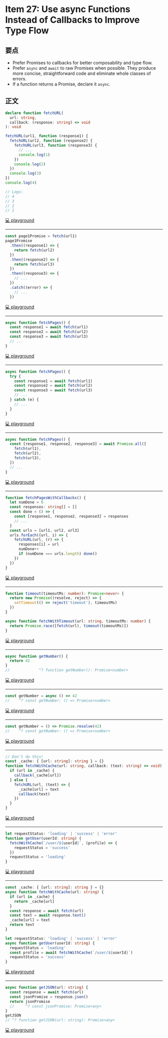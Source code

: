 # Item 27: Use async Functions Instead of Callbacks to Improve Type Flow

## 要点

- Prefer Promises to callbacks for better composability and type flow.
- Prefer `async` and `await` to raw Promises when possible. They produce more concise, straightforward code and eliminate whole classes of errors.
- If a function returns a Promise, declare it `async`.

## 正文

```ts
declare function fetchURL(
  url: string,
  callback: (response: string) => void
): void

fetchURL(url1, function (response1) {
  fetchURL(url2, function (response2) {
    fetchURL(url3, function (response3) {
      // ...
      console.log(1)
    })
    console.log(2)
  })
  console.log(3)
})
console.log(4)

// Logs:
// 4
// 3
// 2
// 1
```

[💻 playground](https://www.typescriptlang.org/play/?ts=5.4.5#code/PTAEAkEkBEFECgDGB7AdgZwC6gK4CcAbARlAF5QByIigbiTS10ICYzLnb6Nt8CBmNhT6cQoWADlo8ACYBTRAQCGeWaABmOVIkwBLNOtmZEACwCqAJQAyACnigmBAFygseHagDmAGlCJFBAgAjRUQAa2drFXQABwZZZ1d3DwBKMgA+UAA3ZB1peGTnbNy6eDVDEwsbXiIfDS1dNEjZGLiiVIBvOwMjMytrXmZazW09VCaWjFlmDq77Mp7K-sI+IfrR8djJvhn7XdBRADoj2d2UDGQCWQOCZA9rNro9gF9kx9OGC6ubu+m3l7ezuhPtdbtZtnR-lwgZcQXcACyveDwUSWW7oRzIsBwzGgPg45g4ojwIA)

---

```ts
const page1Promise = fetch(url1)
page1Promise
  .then((response1) => {
    return fetch(url2)
  })
  .then((response2) => {
    return fetch(url3)
  })
  .then((response3) => {
    // ...
  })
  .catch((error) => {
    // ...
  })
```

[💻 playground](https://www.typescriptlang.org/play/?ts=5.4.5#code/PTAEAkEkBEFECgDGB7AdgZwC6gK4CcAbARlAF5QByIigbiTS10ICYzLnb6Nt8CBmNhT6cQoWADlo8ACYBTRAQCGeWaABmOVIkwBLNOtmZEACwCqAJQAyACnigmBAFygseHagDmAGlCJFBAgAjRUQAa2drFXQABwZZZ1d3DwBKMgA+UAA3ZB1peGTnbNy6eDVDEwsbXiIfDS1dNEjZGLiiVIBvOwMjMytrXmZazW09VCaWjFlmDq77Mp7K-sI+IfrR8djJvhn7XdBRADoj2d2UDGQCWQOCZA9rNro9gF9kx9OGC6ubu+m3l7ezuhPtdbtZtnR-lwgZcQXcACyveDwUSWW7oRzIsBwzGgPg45g4ohQ7DRRQeWREAAKeGQAFsdOhVOR5iYlsREaTyVSafTGQdMMZZGMoptGSRSBlOvYVJh8KhuqyBoiXvzBcLmqKpulQFLQDK5QrjGzwfAVQKhRs4gIJTquodjiq-D1rLI8DS8NrdfaDqbEUA)

---

```ts
async function fetchPages() {
  const response1 = await fetch(url1)
  const response2 = await fetch(url2)
  const response3 = await fetch(url3)
  // ...
}
```

[💻 playground](https://www.typescriptlang.org/play/?ts=5.4.5#code/PTAEAkEkBEFECgDGB7AdgZwC6gK4CcAbARlAF5QByIigbiTS10ICYzLnb6Nt8CBmNhT6cQoWADlo8ACYBTRAQCGeWaABmOVIkwBLNOtmZEACwCqAJQAyACnigmBAFygseHagDmAGlCJFBAgAjRUQAa2drFXQABwZZZ1d3DwBKMgA+UAA3ZB1peGTnbNy6eDVDEwsbXiIfDS1dNEjZGLiiVIBvOwMjMytrXmZazW09VCaWjFlmDq77Mp7K-sI+IfrR8djJvhn7XdBRADoj2d2UDGQCWQOCZA9rNro9gF9kx9OGC6ubu+m3l7ezuhPtdbtZtnR-lwgZcQXcACyveDwUSWW7oRzIsBwzGgPg45g4ojwRToACeWnUwwaqG6JgACooPM1rDtfAxsFFNuhZCRyIoAO6KHTYeYmJbERH2QEc5pcqZsAVCkXlYzi35daWgTlxAR8wXC2mq3jgrqHY5PeBAA)

---

```ts
async function fetchPages() {
  try {
    const response1 = await fetch(url1)
    const response2 = await fetch(url2)
    const response3 = await fetch(url3)
    // ...
  } catch (e) {
    // ...
  }
}
```

[💻 playground](https://www.typescriptlang.org/play/?ts=5.4.5#code/PTAEAkEkBEFECgDGB7AdgZwC6gK4CcAbARlAF5QByIigbiTS10ICYzLnb6Nt8CBmNhT6cQoWADlo8ACYBTRAQCGeWaABmOVIkwBLNOtmZEACwCqAJQAyACnigmBAFygseHagDmAGlCJFBAgAjRUQAa2drFXQABwZZZ1d3DwBKMgA+UAA3ZB1peGTnbNy6eDVDEwsbXiIfDS1dNEjZGLiiVIBvOwMjMytrXmZazW09VCaWjFlmDq77Mp7K-sI+IfrR8djJvhn7XdBRADoj2d2UDGQCWQOCZA9rNro9gF9kx9OGC6ubu+m3l7ezuhPtdbtZtnR-lwgZcQXcACyveDwUSWW7oRzIsBwzGgPg45g4ojwRToACeWnUwwaqG6JgACooPM1rDtQJg8KTQJ09oDsFFNuhZCRyIoAO6KHTYeYmJbERE8hh85oCqZsMUSqXlYyy34nXmgflxAQi8WS2na3jgk6HY72J6+RQ9UDWWSs+w2g5dJ7wb1AA)

---

```ts
async function fetchPages() {
  const [response1, response2, response3] = await Promise.all([
    fetch(url1),
    fetch(url2),
    fetch(url3),
  ])
  // ...
}
```

[💻 playground](https://www.typescriptlang.org/play/?ts=5.4.5#code/PTAEAkEkBEFECgDGB7AdgZwC6gK4CcAbARlAF5QByIigbiTS10ICYzLnb6Nt8CBmNhT6cQoWADlo8ACYBTRAQCGeWaABmOVIkwBLNOtmZEACwCqAJQAyACnigmBAFygseHagDmAGlCJFBAgAjRUQAa2drFXQABwZZZ1d3DwBKMgA+UAA3ZB1peGTnbNy6eDVDEwsbXiIfDS1dNEjZGLiiVIBvOwMjMytrXmZazW09VCaWjFlmDq77Mp7K-sI+IfrR8djJvhn7XdBRADoj2d2UDGQCWQOCZA9rNro9gF9kx9OGC6ubu+m3l7ezuhPtdbtZtnR-lwgZcQXcACyveDwUSWW7oRzIsBwzGgPg45g4ojwRToACeWnUwwaqG6JgACooPM1rDtfAxsABtKKbdCyGqgblxQYC5o82R8AC6bEUAHdFDpsHS8MgALY6XkHfwEawck7zExLYjJWrlYyG6YmnqG7ZdCWI+yHY5PeBAA)

---

```ts
function fetchPagesWithCallbacks() {
  let numDone = 0
  const responses: string[] = []
  const done = () => {
    const [response1, response2, response3] = responses
    // ...
  }
  const urls = [url1, url2, url3]
  urls.forEach((url, i) => {
    fetchURL(url, (r) => {
      responses[i] = url
      numDone++
      if (numDone === urls.length) done()
    })
  })
}
```

[💻 playground](https://www.typescriptlang.org/play/?ts=5.4.5#code/PTAEAkEkBEFECgDGB7AdgZwC6gK4CcAbARlAF5QByIigbiTS10ICYzLnb6Nt8CBmNhT6cQoWADlo8ACYBTRAQCGeWaABmOVIkwBLNOtmZEACwCqAJQAyACnigmBAFygseHagDmAGlCJFBAgAjRUQAa2drFXQABwZZZ1d3DwBKMgA+UAA3ZB1peGTnbNy6eDVDEwsbXiIfDS1dNEjZGLiiVIBvOwMjMytrXmZazW09VCaWjFlmDq77Mp7K-sI+IfrR8djJvhn7XdBRADoj2d2UDGQCWQOCZA9rNro9gF9kx9OGC6ubu+m3l7ezuhPtdbtZtnR-lwgZcQXcACyveDwUSWW7oRzIsBwzGgPg45g4oilYYNVDdEwABUUHmaAHUdJhjABhfxBEKhdDWHagS7YVA4AC20DQqnIAAYAQxsFFNuhmglMG5PABtAC6bDVku4oGkIrYXPSoE6e0B2GVMtaPgtk0GoGtcr46vI9uab3sh2O9ieWsYvHQGuqPgGQeWqrefoOamQeFgIWM1iWBB8OlSpAyxt28wqfV4VsNGb2LvQyp0Tocbt2-KFIoA1DWK-YdGpQNYq8LUKLSOQI5dPIzUrqO1yK5CvYinvAgA)

---

```ts
function timeout(timeoutMs: number): Promise<never> {
  return new Promise((resolve, reject) => {
    setTimeout(() => reject('timeout'), timeoutMs)
  })
}

async function fetchWithTimeout(url: string, timeoutMs: number) {
  return Promise.race([fetch(url), timeout(timeoutMs)])
}
```

[💻 playground](https://www.typescriptlang.org/play/?ts=5.4.5#code/PTAEAkEkBEFECgDGB7AdgZwC6gK4CcAbARlAF5QByIigbiTS10ICYzLnb6Nt8CBmNhT6cQoWADlo8ACYBTRAQCGeWaABmOVIkwBLNOtmZEACwCqAJQAyACnigmBAFygseHagDmAGlCJFBAgAjRUQAa2drFXQABwZZZ1d3DwBKMgA+UAA3ZB1peGTnbNy6eDVDEwsbXiIfDS1dNEjZGLiiVIBvOwMjMytrXmZazW09VCaWjFlmDq77Mp7K-sI+IfrR8djJvhn7XdBRADoj2d2UDGQCWQOCZA9rNro9gF9kx9OGC6ubu+m3l7ezuhPtdbtZtnR-lwgZcQXcACyveDwUSWW7oRzIsBwzGgPg45g4oilYYNVCgXQAW1kyBwmGslOptIAsujQKgcBTArI8AVQAAFPDICk6dCyAA8qFkmW5GU69hUmHwZMlAHd+YLhaLrOMLtKfCoAFbyTCpUiyk4uQwAFR0VJpdOspoyhuN1goDPtFGSPg9zPQiPskKeSMU6AAnlp1CTRt0TAB1HSYYw2u20pZOFyYNyeH22xmYFnOdmc7k7UAKpXqoUiq54EKyawAbXmJnT3vJeft9M7fuSAF1EcGgA)

---

```ts
async function getNumber() {
  return 42
}
//             ^? function getNumber(): Promise<number>
```

[💻 playground](https://www.typescriptlang.org/play/?ts=5.4.5#code/PTAEAkEkBEFECgDGB7AdgZwC6gK4CcAbARlAF5QByIigbiTS10ICYzLnb6Nt8CBmNhT6cQoWADlo8ACYBTRAQCGeWaABmOVIkwBLNOtmZEACwCqAJQAyACnigmBAFygseHagDmAGlCJFBAgAjRUQAa2drFXQABwZZZ1d3DwBKMgA+UAA3ZB1peGTnbNy6eDVDEwsbXiIfDS1dNEjZGLiiVIBvOwMjMytrXmZazW09VCaWjFlmDq77Mp7K-sI+IfrR8djJvhn7XdBRADoj2d2UDGQCWQOCZA9rNro9gF9kx9OGC6ubu+m3l7ezuhPtdbtZtnR-lwgZcQXcACyveDwUSWW7oRzIsBwzGgPg45g4ojwRToACeWnUwwaqFAHkM4hwAFtArI8NYOqAVJh8DS4cwaKAnji9iLdgA9AD8lLW+jpmAZzNZ7OcAAU8MhGTp0LIADyoJksvBpeBAA)

---

```ts
const getNumber = async () => 42
//    ^? const getNumber: () => Promise<number>
```

[💻 playground](https://www.typescriptlang.org/play/?ts=5.4.5#code/PTAEAkEkBEFECgDGB7AdgZwC6gK4CcAbARlAF5QByIigbiTS10ICYzLnb6Nt8CBmNhT6cQoWADlo8ACYBTRAQCGeWaABmOVIkwBLNOtmZEACwCqAJQAyACnigmBAFygseHagDmAGlCJFBAgAjRUQAa2drFXQABwZZZ1d3DwBKMgA+UAA3ZB1peGTnbNy6eDVDEwsbXiIfDS1dNEjZGLiiVIBvOwMjMytrXmZazW09VCaWjFlmDq77Mp7K-sI+IfrR8djJvhn7XdBRADoj2d2UDGQCWQOCZA9rNro9gF9kx9OGC6ubu+m3l7ezuhPtdbtZtnR-lwgZcQXcACyveDwUSWW7oRzIsBwzGgPg45g4ohQ7AeQziHAAW0CsjwbEU6AAnlpQNZUqQMnDmHRRLsAHoAfl8DBJZMp1LwETZGQACnhkBSdOhZAAeVBimlpeBAA)

---

```ts
const getNumber = () => Promise.resolve(42)
//    ^? const getNumber: () => Promise<number>
```

[💻 playground](https://www.typescriptlang.org/play/?ts=5.4.5#code/PTAEAkEkBEFECgDGB7AdgZwC6gK4CcAbARlAF5QByIigbiTS10ICYzLnb6Nt8CBmNhT6cQoWADlo8ACYBTRAQCGeWaABmOVIkwBLNOtmZEACwCqAJQAyACnigmBAFygseHagDmAGlCJFBAgAjRUQAa2drFXQABwZZZ1d3DwBKMgA+UAA3ZB1peGTnbNy6eDVDEwsbXiIfDS1dNEjZGLiiVIBvOwMjMytrXmZazW09VCaWjFlmDq77Mp7K-sI+IfrR8djJvhn7XdBRADoj2d2UDGQCWQOCZA9rNro9gF9kx9OGC6ubu+m3l7ezuhPtdbtZtnR-lwgZcQXcACyveDwUSWW7oRzIsBwzGgPg45g4ohQ7AeQziHAAW0CsjwbGsqVIGQACnhkBSdOgrlELplZNY4b8cbsAHoAfl8DBJZMp1LwEQZzNZ7M5AB5UDKaWl4EA)

---

```ts
// Don't do this!
const _cache: { [url: string]: string } = {}
function fetchWithCache(url: string, callback: (text: string) => void) {
  if (url in _cache) {
    callback(_cache[url])
  } else {
    fetchURL(url, (text) => {
      _cache[url] = text
      callback(text)
    })
  }
}
```

[💻 playground](https://www.typescriptlang.org/play/?ts=5.4.5#code/PTAEAkEkBEFECgDGB7AdgZwC6gK4CcAbARlAF5QByIigbiTS10ICYzLnb6Nt8CBmNhT6cQoWADlo8ACYBTRAQCGeWaABmOVIkwBLNOtmZEACwCqAJQAyACnigmBAFygseHagDmAGlCJFBAgAjRUQAa2drFXQABwZZZ1d3DwBKMgA+UAA3ZB1peGTnbNy6eDVDEwsbXiIfDS1dNEjZGLiiVIBvOwMjMytrXmZazW09VCaWjFlmDq77Mp7K-sI+IfrR8djJvhn7XdBRADoj2d2UDGQCWQOCZA9rNro9gF9kx9OGC6ubu+m3l7ezuhPtdbtZtnR-lwgZcQXcACyveDwUSWW7oRzIsBwzGgPg45g4og46BoCjYaTIUCYYw6dAAQih2AA+n4TPFQO0ANq8BKYNyeAC6vP5HiebHaTzodRG+nmJgA6jpqQBhELGWRLJwuPlJHx+ALBMIRTCyAAemGFSVSpAyRWkO1AOjUoE1jtQoBZatkDvs+qCIVC1k9bO5hAFiPsYtkBHQqk6ezlvSqhB8JvN6Q5J3swfVoYIArYacwbz2fsNgaLEd2kMj8Ce8CAA)

---

```ts
let requestStatus: 'loading' | 'success' | 'error'
function getUser(userId: string) {
  fetchWithCache(`/user/${userId}`, (profile) => {
    requestStatus = 'success'
  })
  requestStatus = 'loading'
}
```

[💻 playground](https://www.typescriptlang.org/play/?ts=5.4.5#code/PTAEAkEkBEFECgDGB7AdgZwC6gK4CcAbARlAF5QByIigbiTS10ICYzLnb6Nt8CBmNhT6cQoWADlo8ACYBTRAQCGeWaABmOVIkwBLNOtmZEACwCqAJQAyACnigmBAFygseHagDmAGlCJFBAgAjRUQAa2drFXQABwZZZ1d3DwBKMgA+UAA3ZB1peGTnbNy6eDVDEwsbXiIfDS1dNEjZGLiiVIBvOwMjMytrXmZazW09VCaWjFlmDq77Mp7K-sI+IfrR8djJvhn7XdBRADoj2d2UDGQCWQOCZA9rNro9gF9kx9OGC6ubu+m3l7ezuhPtdbtZtnR-lwgZcQXcACyveDwUSWW7oRzIsBwzGgPg45g4og46BoCjYaTIUCYYw6dAAQih2AA+n4TPFQO0ANq8BKYNyeAC6vP5HiebHaTzodRG+nmJgA6jpqQBhELGWRLJwuPlJHx+ALBMIRTCyAAemGFSVSpAyRWkO1AOjUoE1jtQoBZatkDvs+qCIVC1k9bO5hAFiPsYtkBHQqk6ezlvSqhB8JvN6Q5J3swfVoYIArYacwbz2fsNgaLEd2kMj8Ce8Eu2BUAEccM1MABlTCKTA4dGUG6KaRJCigAA+lHQOEQiGa6FHE4osjweGQeE40oa7o8hlMsbw-X3kGkls8DsTipVXusAANgH3l8AACTtB94Y9PG8+aKrtQ6S4ZvGuwtm2WBdj2faCFOM5zpwkZViB7bgb26CCIOw6eJw9ZAA)

---

```ts
const _cache: { [url: string]: string } = {}
async function fetchWithCache(url: string) {
  if (url in _cache) {
    return _cache[url]
  }
  const response = await fetch(url)
  const text = await response.text()
  _cache[url] = text
  return text
}

let requestStatus: 'loading' | 'success' | 'error'
async function getUser(userId: string) {
  requestStatus = 'loading'
  const profile = await fetchWithCache(`/user/${userId}`)
  requestStatus = 'success'
}
```

[💻 playground](https://www.typescriptlang.org/play/?ts=5.4.5#code/MYewdgzgLgBA+sAhsAFgUwFwwN4G0CuATgDZbSECWYA5gLplSU0C+MAvDswNwBQiEATzDAYAM3zCoFcGLRRUAdQpQUAYWToAFEVIxyVagEocPGDAqiY2kubDwkqNMeymzMQnKJ2EGtARK0vGbMrqCQsB4QAA7gEGjsMIgA7ojKsvIo1sSGQTBh0DBQaAAesBzJqRFo0bFoAHRFpZo5rj6O-sS0CY1QuR5QXoUlvTwhPMRy7mgAjvjVUADKUIgDEFgA5MQgiAAmBuswAD4w6xD4wMDVEAfH62iEhCCE67z8QiLiktJ21HIAqnFCNpAQBJHYMJhGExmDyzeZLFb4CAJTbbPY0F6hWKwKKPUQUCYJCppURyRTKNS+TQAAwA9Ej7rSACTYBmEMHMaktGEzObQBGrFFnC5XTEhIA)

---

```ts
async function getJSON(url: string) {
  const response = await fetch(url)
  const jsonPromise = response.json()
  return jsonPromise
  //     ^? const jsonPromise: Promise<any>
}
getJSON
// ^? function getJSON(url: string): Promise<any>
```

[💻 playground](https://www.typescriptlang.org/play/?ts=5.4.5#code/IYZwngdgxgBAZgV2gFwJYHsIwOYFNkBSAygPIByAFAgE4A2AXDCMtahNgJQwDeAUDDCiZmMarhAAHYbhgBeGMADuwVMnj4oACyp0OAbn6DhagFYhMABWroAtqhAz5YydIB0ZzBX2GxyGlg8IK1t7XAMBAHoIgRiAPQB+IwgRQOC7B0Y00IAeYAgwAD5eAF9ePEJSMl4omAT4JCg0TBx8YnIdBiYWNk5M63TcXPyioA)
